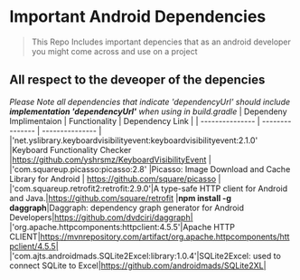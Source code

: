 # Important Android Dependencies
> This Repo Includes important depencies that as an android developer you might come across and use on a project
## All **respect** to the deveoper of the depencies
 *Please Note all dependencies that indicate 'dependencyUrl' should include **implementation 'dependencyUrl'** when using in build.gradle*
| Dependeny Implimentaion | Functionality               | Dependency Link |
| ---------------         | ---------------             | ---------------     |
|'net.yslibrary.keyboardvisibilityevent:keyboardvisibilityevent:2.1.0'       |Keyboard Functionality Checker     |https://github.com/yshrsmz/KeyboardVisibilityEvent  |
|'com.squareup.picasso:picasso:2.8'         |Picasso: Image Download and Cache Library for Android            | https://github.com/square/picasso |
|'com.squareup.retrofit2:retrofit:2.9.0'|A type-safe HTTP client for Android and Java.|https://github.com/square/retrofit
|**npm install -g daggraph**|Daggraph: dependency graph generator for Android Developers|https://github.com/dvdciri/daggraph|
|'org.apache.httpcomponents:httpclient:4.5.5'|Apache HTTP CLIENT|https://mvnrepository.com/artifact/org.apache.httpcomponents/httpclient/4.5.5|
|'com.ajts.androidmads.SQLite2Excel:library:1.0.4'|SQLite2Excel: used to connect SQLite to Excel|https://github.com/androidmads/SQLite2XL|

